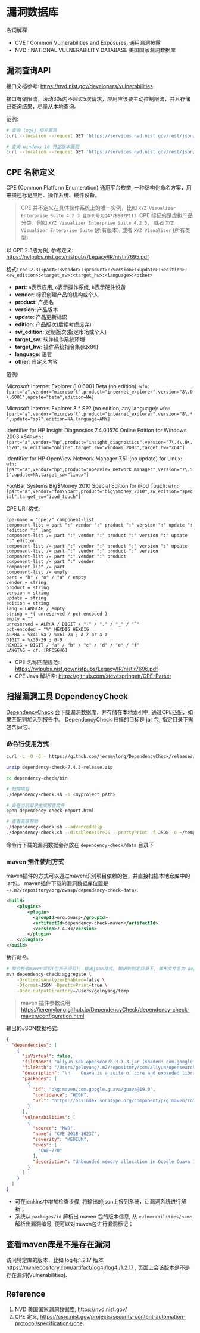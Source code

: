 <!---
markmeta_author: titlwind
markmeta_date: 2022-12-28
markmeta_title: CVE
markmeta_categories: 安全
markmeta_tags: cve,nvd,cpe
-->

# 漏洞数据库

名词解释
- CVE : Common Vulnerabilities and Exposures, 通用漏洞披露
- NVD : NATIONAL VULNERABILITY DATABASE 美国国家漏洞数据库


## 漏洞查询API

接口文档参考: https://nvd.nist.gov/developers/vulnerabilities

接口有做限流，滚动30s内不超过5次请求，应用应该要主动控制限流，并且存储已查询结果，尽量从本地查询。

范例:
```bash
# 查询 log4j 相关漏洞
curl --location --request GET 'https://services.nvd.nist.gov/rest/json/cves/2.0?keywordSearch=log4j'

# 查询 windows 10 特定版本漏洞
curl --location --request GET 'https://services.nvd.nist.gov/rest/json/cves/2.0?cpeName=cpe:2.3:o:microsoft:windows_10:1607'
```

## CPE 名称定义

CPE (Common Platform Enumeration) 通用平台枚举, 一种结构化命名方案，用来描述标记应用、操作系统、硬件设备。

> CPE 并不定义在具体操作系统上的唯一实例，比如 `XYZ Visualizer Enterprise Suite 4.2.3 且序列号为Q472B987P113`. 
> CPE 标记的是虚拟产品分类，例如 `XYZ Visualizer Enterprise Suite 4.2.3`， 或者 `XYZ Visualizer Enterprise Suite` (所有版本), 或者 `XYZ Visualizer` (所有类型).


以 CPE 2.3版为例, 参考定义: https://nvlpubs.nist.gov/nistpubs/Legacy/IR/nistir7695.pdf

格式: `cpe:2.3:<part>:<vendor>:<product>:<version>:<update>:<edition>:<sw_edition>:<target_sw>:<target_hw>:<language>:<other>`

- **part**: `a`表示应用, `o`表示操作系统, `h`表示硬件设备
- **vendor**: 标识创建产品的机构或个人
- **product**: 产品名
- **version**: 产品版本
- **update**: 产品更新标识
- **edition**: 产品版次(后续考虑废弃)
- **sw_edition**: 定制版次(指定市场或个人)
- **target_sw**: 软件操作系统环境
- **target_hw**: 操作系统指令集(如x86)
- **language**: 语言
- **other**: 自定义内容

范例:

Microsoft Internet Explorer 8.0.6001 Beta (no edition):
`wfn:[part="a",vendor="microsoft",product="internet_explorer",version="8\.0\.6001",update="beta",edition=NA]`

Microsoft Internet Explorer 8.* SP? (no edition, any language):
`wfn:[part="a",vendor="microsoft",product="internet_explorer",version="8\.*",update="sp?",edition=NA,language=ANY]`

Identifier for HP Insight Diagnostics 7.4.0.1570 Online Edition for Windows 2003 x64:
`wfn:[part="a",vendor="hp",product="insight_diagnostics",version="7\.4\.0\.1570",sw_edition="online",target_sw="windows_2003",target_hw="x64"]`

Identifier for HP OpenView Network Manager 7.51 (no update) for Linux:
`wfn:[part="a",vendor="hp",product="openview_network_manager",version="7\.51",update=NA,target_sw="linux"]`

Foo\Bar Systems Big$Money 2010 Special Edition for iPod Touch:
`wfn:[part="a",vendor="foo\\bar",product="big\$money_2010",sw_edition="special",target_sw="ipod_touch"]`


CPE URI 格式:
```
cpe-name = "cpe:/" component-list
component-list = part ":" vendor ":" product ":" version ":" update ": "edition ":" lang
component-list /= part ":" vendor ":" product ":" version ":" update ":" edition
component-list /= part ":" vendor ":" product ":" version ":" update
component-list /= part ":" vendor ":" product ":" version
component-list /= part ":" vendor ":" product
component-list /= part ":" vendor
component-list /= part
component-list /= empty
part = "h" / "o" / "a" / empty
vendor = string
product = string
version = string
update = string
edition = string
lang = LANGTAG / empty
string = *( unreserved / pct-encoded )
empty = ""
unreserved = ALPHA / DIGIT / "-" / "." / "_" / "˜"
pct-encoded = "%" HEXDIG HEXDIG
ALPHA = %x41-5a / %x61-7a ; A-Z or a-z
DIGIT = %x30-39 ; 0-9
HEXDIG = DIGIT / "a" / "b" / "c" / "d" / "e" / "f"
LANGTAG = cf. [RFC5646]
```

- CPE 名称匹配规范: https://nvlpubs.nist.gov/nistpubs/Legacy/IR/nistir7696.pdf
- CPE Java 解析库: https://github.com/stevespringett/CPE-Parser


## 扫描漏洞工具 DependencyCheck

[DependencyCheck](https://jeremylong.github.io/DependencyCheck/general/internals.html) 会下载漏洞数据库，并存储在本地索引中, 通过CPE匹配，如果匹配则加入到报告中。
DependencyCheck 扫描的目标是 jar 包, 指定目录下需包含jar包。

### 命令行使用方式


```bash
curl -L -O -C - https://github.com/jeremylong/DependencyCheck/releases/download/v7.4.3/dependency-check-7.4.3-release.zip

unzip dependency-check-7.4.3-release.zip

cd dependency-check/bin

# 扫描项目
./dependency-check.sh -s <myproject_path>

# 会在当前目录生成报告文件
open dependency-check-report.html

# 查看高级帮助
./dependency-check.sh --advancedHelp
./dependency-check.sh --disableRetireJS --prettyPrint -f JSON -o ~/temp -s <myproject_path>
```

命令行下载的漏洞数据会存放在 `dependency-check/data` 目录下


### maven 插件使用方式

maven插件的方式可以通过maven识别项目依赖的包，并直接扫描本地仓库中的jar包。
maven插件下载的漏洞数据库位置是 `~/.m2/repository/org/owasp/dependency-check-data/`.

```xml
<build>
    <plugins>
        <plugin>
          <groupId>org.owasp</groupId>
          <artifactId>dependency-check-maven</artifactId>
          <version>7.4.3</version>
        </plugin>
    </plugins>
</build>
```


执行命令:
```bash
# 聚合检查maven项目(包括子项目), 输出json格式, 输出到制定目录下, 输出文件名为 dependency-check-report.json
mvn dependency-check:aggregate \
	-DretireJsAnalyzerEnabled=false \
	-Dformat=JSON -DprettyPrint=true \
	-Dodc.outputDirectory=/Users/gelnyang/temp
```

> maven 插件参数说明: https://jeremylong.github.io/DependencyCheck/dependency-check-maven/configuration.html

输出的JSON数据格式:
```JSON
{
  "dependencies": [
    {
      "isVirtual": false,
      "fileName": "aliyun-sdk-opensearch-3.1.3.jar (shaded: com.google.guava:guava:19.0)",
      "filePath": "/Users/gelnyang/.m2/repository/com/aliyun/opensearch/aliyun-sdk-opensearch/3.1.3/aliyun-sdk-opensearch-3.1.3.jar/META-INF/maven/com.google.guava/guava/pom.xml",
      "description": "\n    Guava is a suite of core and expanded libraries that include\n    utility classes, google's collections, io classes, and much\n    much more.\n\n    Guava has only one code dependency - javax.annotation,\n    per the JSR-305 spec.\n  ",
      "packages": [
        {
          "id": "pkg:maven/com.google.guava/guava@19.0",
          "confidence": "HIGH",
          "url": "https://ossindex.sonatype.org/component/pkg:maven/com.google.guava/guava@19.0?utm_source=dependency-check&utm_medium=integration&utm_content=7.4.3"
        }
      ],
      "vulnerabilities": [
        {
          "source": "NVD",
          "name": "CVE-2018-10237",
          "severity": "MEDIUM",
          "cwes": [
            "CWE-770"
          ],
          "description": "Unbounded memory allocation in Google Guava 11.0 through 24.x before 24.1.1 allows remote attackers to conduct denial of service attacks against servers that depend on this library and deserialize attacker-provided data, because the AtomicDoubleArray class (when serialized with Java serialization) and the CompoundOrdering class (when serialized with GWT serialization) perform eager allocation without appropriate checks on what a client has sent and whether the data size is reasonable."
        }
      ]
    }
  ]
}
```

- 可在jenkins中增加检查步骤, 将输出的json上报到系统，让漏洞系统进行解析；
- 系统从 `packages/id` 解析出 maven 包的版本信息, 从 `vulnerabilities/name` 解析出漏洞编号, 便可以对maven包进行漏洞标记；


## 查看maven库是不是存在漏洞

访问特定库的版本，比如 log4j:1.2.17 版本 https://mvnrepository.com/artifact/log4j/log4j/1.2.17 , 页面上会该版本是不是存在漏洞(Vulnerabilities).


## Reference

1. NVD 美国国家漏洞数据库, https://nvd.nist.gov/
2. CPE 定义, https://csrc.nist.gov/projects/security-content-automation-protocol/specifications/cpe

